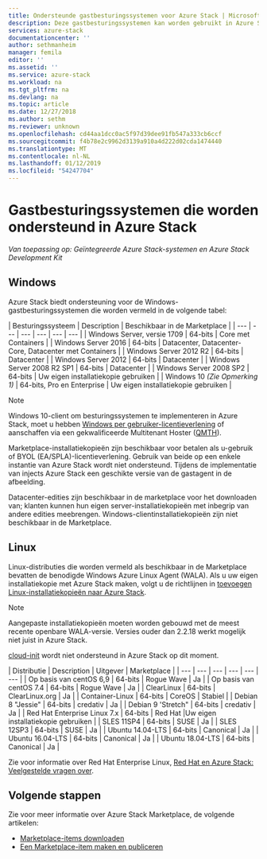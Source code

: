 ```yaml
---
title: Ondersteunde gastbesturingssystemen voor Azure Stack | Microsoft Docs
description: Deze gastbesturingssystemen kan worden gebruikt in Azure Stack.
services: azure-stack
documentationcenter: ''
author: sethmanheim
manager: femila
editor: ''
ms.assetid: ''
ms.service: azure-stack
ms.workload: na
ms.tgt_pltfrm: na
ms.devlang: na
ms.topic: article
ms.date: 12/27/2018
ms.author: sethm
ms.reviewer: unknown
ms.openlocfilehash: cd44aa1dcc0ac5f97d39dee91fb547a333cb6ccf
ms.sourcegitcommit: f4b78e2c9962d3139a910a4d222d02cda1474440
ms.translationtype: MT
ms.contentlocale: nl-NL
ms.lasthandoff: 01/12/2019
ms.locfileid: "54247704"
---
```

# <a name="guest-operating-systems-supported-on-azure-stack"></a>Gastbesturingssystemen die worden ondersteund in Azure Stack

*Van toepassing op: Geïntegreerde Azure Stack-systemen en Azure Stack Development Kit*

## <a name="windows"></a>Windows

Azure Stack biedt ondersteuning voor de Windows-gastbesturingssystemen die worden vermeld in de volgende tabel:

| Besturingssysteem | Description | Beschikbaar in de Marketplace |
| --- | --- | --- | --- | --- | --- |
| Windows Server, versie 1709 | 64-bits | Core met Containers |
| Windows Server 2016 | 64-bits |  Datacenter, Datacenter-Core, Datacenter met Containers |
| Windows Server 2012 R2 | 64-bits |  Datacenter |
| Windows Server 2012 | 64-bits |  Datacenter |
| Windows Server 2008 R2 SP1 | 64-bits |  Datacenter |
| Windows Server 2008 SP2 | 64-bits |  Uw eigen installatiekopie gebruiken |
| Windows 10 *(Zie Opmerking 1)* | 64-bits, Pro en Enterprise | Uw eigen installatiekopie gebruiken |

> [!NOTE]
> Windows 10-client om besturingssystemen te implementeren in Azure Stack, moet u hebben [Windows per gebruiker-licentieverlening](https://www.microsoft.com/en-us/Licensing/product-licensing/windows10.aspx) of aanschaffen via een gekwalificeerde Multitenant Hoster ([QMTH](https://www.microsoft.com/en-us/CloudandHosting/licensing_sca.aspx)).

Marketplace-installatiekopieën zijn beschikbaar voor betalen als u-gebruik of BYOL (EA/SPLA)-licentieverlening. Gebruik van beide op een enkele instantie van Azure Stack wordt niet ondersteund. Tijdens de implementatie van injects Azure Stack een geschikte versie van de gastagent in de afbeelding.

Datacenter-edities zijn beschikbaar in de marketplace voor het downloaden van; klanten kunnen hun eigen server-installatiekopieën met inbegrip van andere edities meebrengen. Windows-clientinstallatiekopieën zijn niet beschikbaar in de Marketplace.

## <a name="linux"></a>Linux

Linux-distributies die worden vermeld als beschikbaar in de Marketplace bevatten de benodigde Windows Azure Linux Agent (WALA). Als u uw eigen installatiekopie met Azure Stack maken, volgt u de richtlijnen in [toevoegen Linux-installatiekopieën naar Azure Stack](azure-stack-linux.md).

> [!NOTE]
> Aangepaste installatiekopieën moeten worden gebouwd met de meest recente openbare WALA-versie. Versies ouder dan 2.2.18 werkt mogelijk niet juist in Azure Stack.
>
> [cloud-init](https://cloud-init.io/) wordt niet ondersteund in Azure Stack op dit moment.

| Distributie | Description | Uitgever | Marketplace |
| --- | --- | --- | --- | --- | --- |
| Op basis van centOS 6,9 | 64-bits | Rogue Wave | Ja |
| Op basis van centOS 7.4 | 64-bits | Rogue Wave | Ja |
| ClearLinux | 64-bits | ClearLinux.org | Ja |
| Container-Linux |  64-bits | CoreOS | Stabiel |
| Debian 8 "Jessie" | 64-bits | credativ |  Ja |
| Debian 9 'Stretch" | 64-bits | credativ | Ja |
| Red Hat Enterprise Linux 7.x | 64-bits | Red Hat |Uw eigen installatiekopie gebruiken |
| SLES 11SP4 | 64-bits | SUSE | Ja |
| SLES 12SP3 | 64-bits | SUSE | Ja |
| Ubuntu 14.04-LTS | 64-bits | Canonical | Ja |
| Ubuntu 16.04-LTS | 64-bits | Canonical | Ja |
| Ubuntu 18.04-LTS | 64-bits | Canonical | Ja |

Zie voor informatie over Red Hat Enterprise Linux, [Red Hat en Azure Stack: Veelgestelde vragen over](https://access.redhat.com/articles/3413531).

## <a name="next-steps"></a>Volgende stappen

Zie voor meer informatie over Azure Stack Marketplace, de volgende artikelen:

- [Marketplace-items downloaden](azure-stack-download-azure-marketplace-item.md)  
- [Een Marketplace-item maken en publiceren](azure-stack-create-and-publish-marketplace-item.md)